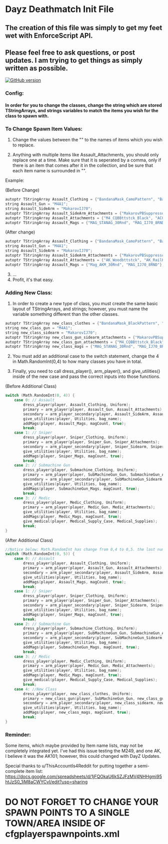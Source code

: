 # Dayz Deathmatch Init File
## The creation of this file was simply to get my feet wet with EnforceScript API.
## Please feel free to ask questions, or post updates. I am trying to get things as simply written as possible.

[![GitHub version](https://badge.fury.io/gh/Naereen%2FStrapDown.js.svg)](https://github.com/Naereen/StrapDown.js)

### Config:
####   In order for you to change the classes, change the string which are stored TStringArrays, and strings variables to match the items you wish for the class to spawn with.

### To Change Spawn Item Values:
1. Change the values between the "" to the names of items which you wish to replace.

  2. Anything with multiple items like Assault_Attachments, you should only replace one at a time. Make sure that it is seperated by a comma, only if there is an item that comes after it in the collection, and be sure that each item name is surrounded in "".
  
   Example:
    
(Before Change)
      
```c
autoptr TStringArray Assault_Clothing = {"BandanaMask_CamoPattern", "BallisticHelmet_Green", "USMCJacket_Woodland", "USMCPants_Woodland"};
string Assault_Gun = "M4A1";
string Assault_SideArm = "MakarovIJ70";
autoptr TStringArray Assault_SideArm_Attachments = {"MakarovPBSuppressor"};
autoptr TStringArray Assault_Attachments = {"M4_CQBBttstck_Black", "ACOGOptic", "M4_RISHndgrd_Black"};
autoptr TStringArray Assault_Mags = {"MAG_STANAG_30Rnd", "MAG_IJ70_8RND"};
```
      
(After change) 
```c
autoptr TStringArray Assault_Clothing = {"BandanaMask_CamoPattern", "BallisticHelmet_Green", "USMCJacket_Woodland", "USMCPants_Woodland"};
string Assault_Gun = "M4A1";
string Assault_SideArm = "MakarovIJ70";
autoptr TStringArray Assault_SideArm_Attachments = {"MakarovPBSuppressor"};
autoptr TStringArray Assault_Attachments = {"AK_Woodbttstck", "AK_RailHndgrd" };
autoptr TStringArray Assault_Mags = {"Mag_AKM_30Rnd", "MAG_IJ70_8RND"};
```

3. ...
4. Profit, it's that easy.

### Adding New Class:
1. In order to create a new type of class, you must create the same basic layout of TStringArrays, and strings; however, you must name the variable something different than the other classes.

```c
autoptr TStringArray new_class_clothes = {"BandanaMask_BlackPattern", "USMCJacket_Desert", "USMCPants_Desert", "DarkMotoHelmet_Black"};
string new_class_gun = "M4A1";
string new_class_sidearm = "MakarovIJ70";
autoptr TStringArray new_class_gun_sidearm_attachments = {"MakarovPBSuppressor"};
autoptr TStringArray new_class_gun_attachments = {"M4_CQBBttstck_Black", "ACOGOptic", "M4_RISHndgrd_Black"};
autoptr TStringArray new_class_mags = {"MAG_STANAG_30Rnd", "MAG_IJ70_8RND"};
```

2. You must add an additional case to the switch statement, change the 4 in Math.RandomInt(0,4) to how many classes you have in total.

3. Finally, you need to call dress_player(), arm_player(), and give_utilities() inside of the new case and pass the correct inputs into those functions.

  (Before Additional Class)
```c
switch (Math.RandomInt(0, 4)) {
	case 0: // Assault
		dress_player(player, Assault_Clothing, Uniform);
		primary = arm_player(player, Assault_Gun, Assault_Attachments);
		secondary = arm_player_secondary(player, Assault_SideArm, Assault_SideArm_Attachments);
		give_utilities(player, Utilities, bag_name);
		addMags(player, Assault_Mags, magCount, true);
		break;
	case 1: // Sniper
		dress_player(player, Sniper_Clothing, Uniform);
		primary = arm_player(player, Sniper_Gun, Sniper_Attachments);
		secondary = arm_player_secondary(player, Sniper_Sidearm, Sniper_SideArm_Attachments);
		give_utilities(player, Utilities, bag_name);
		addMags(player, Sniper_Mags, magCount, true);
		break;
	case 2: // Submachine Gun
		dress_player(player, Submachine_Clothing, Uniform);
		primary = arm_player(player, SubMachineGun_Gun, SubmachineGun_Attachments);
		secondary = arm_player_secondary(player, SubMachineGun_Sidearm, SubMachineGun_SideArm_Attachments);
		give_utilities(player, Utilities, bag_name);
		addMags(player, SubmachineGun_Mags, magCount, true);
		break;
	case 3: // Medic
		dress_player(player, Medic_Clothing, Uniform);
		primary = arm_player(player, Medic_Gun, Medic_Attachments);
		give_utilities(player, Utilities, bag_name);
		addMags(player, Medic_Mags, magCount, true);
		give_medical(player, Medical_Supply_Case, Medical_Supplies);
		break;
}
```

(After Additional Class)
```c
//Notice below: Math.RandomInt has change from 0,4 to 0,5. the last number should always be the amount of classes you have in total.
switch (Math.RandomInt(0, 5)) {
	case 0: // Assault
		dress_player(player, Assault_Clothing, Uniform);
		primary = arm_player(player, Assault_Gun, Assault_Attachments);
		secondary = arm_player_secondary(player, Assault_SideArm, Assault_SideArm_Attachments);
		give_utilities(player, Utilities, bag_name);
		addMags(player, Assault_Mags, magCount, true);
		break;
	case 1: // Sniper
		dress_player(player, Sniper_Clothing, Uniform);
		primary = arm_player(player, Sniper_Gun, Sniper_Attachments);
		secondary = arm_player_secondary(player, Sniper_Sidearm, Sniper_SideArm_Attachments);
		give_utilities(player, Utilities, bag_name);
		addMags(player, Sniper_Mags, magCount, true);
		break;
	case 2: // Submachine Gun
		dress_player(player, Submachine_Clothing, Uniform);
		primary = arm_player(player, SubMachineGun_Gun, SubmachineGun_Attachments);
		secondary = arm_player_secondary(player, SubMachineGun_Sidearm, SubMachineGun_SideArm_Attachments);
		give_utilities(player, Utilities, bag_name);
		addMags(player, SubmachineGun_Mags, magCount, true);
		break;
	case 3: // Medic
		dress_player(player, Medic_Clothing, Uniform);
		primary = arm_player(player, Medic_Gun, Medic_Attachments);
		give_utilities(player, Utilities, bag_name);
		addMags(player, Medic_Mags, magCount, true);
		give_medical(player, Medical_Supply_Case, Medical_Supplies);
		break;
	case 4: //New Class
		dress_player(player, new_class_clothes, Uniform);
		primary = new_class_gun(player, SubMachineGun_Gun, new_class_gun_attachments);
		secondary = arm_player_secondary(player, new_class_sidearm, new_class_gun_sidearm_attachments);
		give_utilities(player, Utilities, bag_name);
		addMags(player, new_class_mags, magCount, true);
		break;
}
 ```

### Reminder:
  Some items, which maybe provided by Item name lists, may not be completely integrated yet. I've had this issue testing the M249, and one AK, I believe it was the AK101; however, this could changed with DayZ Updates.

Special thanks to u/ThisAccountIs4Reddit for putting together a semi-complete item list: https://docs.google.com/spreadsheets/d/1jFQOkaU6kSZJFzMV4NHHgmi95htJzS0_1iM8aCWYCvI/edit?usp=sharing

# DO NOT FORGET TO CHANGE YOUR SPAWN POINTS TO A SINGLE TOWN/AREA INSIDE OF cfgplayerspawnpoints.xml
